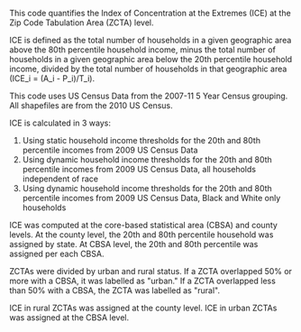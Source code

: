 This code quantifies the Index of Concentration at the Extremes (ICE) at the Zip Code Tabulation Area (ZCTA) level. 

ICE is defined as the total number of households in a given geographic area above the 80th percentile household income, minus the total number of households in a given geographic area below the 20th percentile household income, divided by the total number of households in that geographic area 
(ICE_i = (A_i - P_i)/T_i).

This code uses US Census Data from the 2007-11 5 Year Census grouping. All shapefiles are from the 2010 US Census.

ICE is calculated in 3 ways:
  1) Using static household income thresholds for the 20th and 80th percentile incomes from 2009 US Census Data 
  2) Using dynamic household income thresholds for the 20th and 80th percentile incomes from 2009 US Census Data, all households independent of race
  3) Using dynamic household income thresholds for the 20th and 80th percentile incomes from 2009 US Census Data, Black and White only households

ICE was computed at the core-based statistical area (CBSA) and county levels. At the county level, the 20th and 80th percentile household was assigned by state. At CBSA level, the 20th and 80th percentile was assigned per each CBSA.

ZCTAs were divided by urban and rural status. If a ZCTA overlapped 50% or more with a CBSA, it was labelled as "urban." If a ZCTA overlapped less than 50% with a CBSA, the ZCTA was labelled as "rural".

ICE in rural ZCTAs was assigned at the county level. ICE in urban ZCTAs was assigned at the CBSA level.

